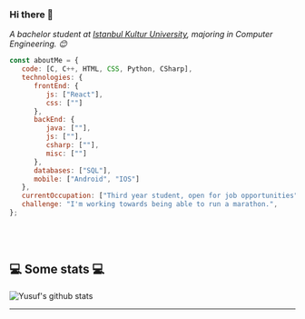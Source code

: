### Hi there 👋

<p><em>A bachelor student at <a href="https://www.iku.edu.tr/">Istanbul Kultur University</a>, majoring in Computer Engineering. 😊</br>
</em></p>


```javascript
const aboutMe = {
   code: [C, C++, HTML, CSS, Python, CSharp],
   technologies: {
      frontEnd: {
         js: ["React"],
         css: [""]
      },
      backEnd: {
         java: [""],
         js: [""],
         csharp: [""],
         misc: [""]
      },
      databases: ["SQL"],
      mobile: ["Android", "IOS"]
   },
   currentOccupation: ["Third year student, open for job opportunities"],
   challenge: "I'm working towards being able to run a marathon.",
};

```
</br></br>
<h2>💻 Some stats 💻</h2>

![Yusuf's github stats](https://github-readme-stats.vercel.app/api?username=yusuf-abdullatif&show_icons=true&title_color=fff&icon_color=79ff97&text_color=9f9f9f&bg_color=151515)

---
